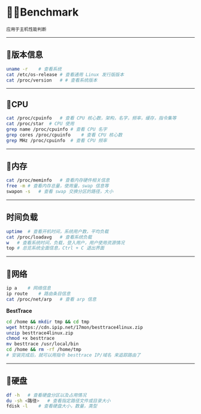 # 🐱‍👤Benchmark
`应用于主机性能判断`

---

## 🐶版本信息
```bash
uname -r    # 查看系统
cat /etc/os-release # 查看通用 Linux 发行版版本
cat /proc/version   # # 查看系统版本
```

---

## 🐲CPU
```bash
cat /proc/cpuinfo   # 查看 CPU 核心数，架构，名字，频率，缓存，指令集等
cat /proc/star  # CPU 使用
grep name /proc/cpuinfo # 查看 CPU 名字
grep cores /proc/cpuinfo    # 查看 CPU 核心数
grep MHz /proc/cpuinfo  # 查看 CPU 频率
```

---

## 🦓内存
```bash
cat /proc/meminfo   # 查看内存硬件相关信息
free -m # 查看内存总量，使用量，swap 信息等
swapon -s   # 查看 swap 交换分区的路径，大小
```

---

## 时间负载
```bash
uptime  # 查看开机时间，系统用户数，平均负载
cat /proc/loadavg   # 查看系统负载
w   # 查看系统时间，负载，登入用户，用户使用资源情况
top # 总览系统全面信息，Ctrl + C 退出界面
```

---

## 🐇网络
```bash
ip a    # 网络信息
ip route    # 路由条目信息
cat /proc/net/arp   # 查看 arp 信息
```

**BestTrace**
```bash
cd /home && mkdir tmp && cd tmp
wget https://cdn.ipip.net/17mon/besttrace4linux.zip
unzip besttrace4linux.zip
chmod +x besttrace
mv besttrace /usr/local/bin
cd /home && rm -rf /home/tmp
# 安装完成后，就可以用指令 besttrace IP/域名 来追踪路由了
```

---

## 🐢硬盘
```bash
df -h   # 查看硬盘分区以及占用情况
du -sh <路径>   # 查看指定路径文件或目录大小
fdisk -l    # 查看硬盘大小，数量，类型
```
